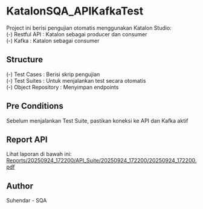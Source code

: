 # KatalonSQA_APIKafkaTest

Project ini berisi pengujian otomatis menggunakan Katalon Studio:  
(-) Restful API : Katalon sebagai producer dan consumer  
(-) Kafka : Katalon sebagai consumer

## Structure
(-) Test Cases : Berisi skrip pengujian  
(-) Test Suites : Untuk menjalankan test secara otomatis  
(-) Object Repository : Menyimpan endpoints

## Pre Conditions
Sebelum menjalankan Test Suite, pastikan koneksi ke API dan Kafka aktif

## Report API
Lihat laporan di bawah ini:  
[Reports/20250924_172200/API_Suite/20250924_172200/20250924_172200.pdf](Reports/20250924_172200/API_Suite/20250924_172200/20250924_172200.pdf)

## Author
Suhendar - SQA
